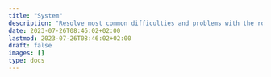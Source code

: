 ```yaml
---
title: "System"
description: "Resolve most common difficulties and problems with the robot"
date: 2023-07-26T08:46:02+02:00
lastmod: 2023-07-26T08:46:02+02:00
draft: false
images: []
type: docs
---
```

